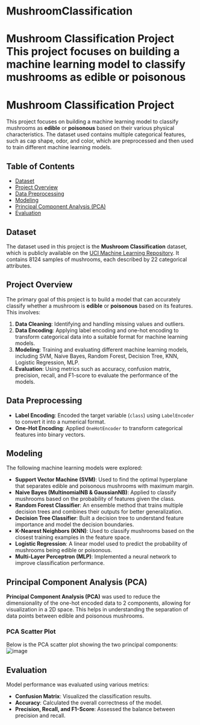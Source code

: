 # MushroomClassification
# Mushroom Classification Project  This project focuses on building a machine learning model to classify mushrooms as **edible** or **poisonous** 
# Mushroom Classification Project

This project focuses on building a machine learning model to classify mushrooms as **edible** or **poisonous** based on their various physical characteristics. The dataset used contains multiple categorical features, such as cap shape, odor, and color, which are preprocessed and then used to train different machine learning models.

## Table of Contents

- [Dataset](#dataset)
- [Project Overview](#project-overview)
- [Data Preprocessing](#data-preprocessing)
- [Modeling](#modeling)
- [Principal Component Analysis (PCA)](#principal-component-analysis-pca)
- [Evaluation](#evaluation)

## Dataset

The dataset used in this project is the **Mushroom Classification** dataset, which is publicly available on the [UCI Machine Learning Repository](https://archive.ics.uci.edu/ml/datasets/Mushroom). It contains 8124 samples of mushrooms, each described by 22 categorical attributes.

## Project Overview

The primary goal of this project is to build a model that can accurately classify whether a mushroom is **edible** or **poisonous** based on its features. This involves:

1. **Data Cleaning**: Identifying and handling missing values and outliers.
2. **Data Encoding**: Applying label encoding and one-hot encoding to transform categorical data into a suitable format for machine learning models.
3. **Modeling**: Training and evaluating different machine learning models, including SVM, Naive  Bayes, Random Forest, Decision Tree, KNN, Logistic Regression, MLP.
4. **Evaluation**: Using metrics such as accuracy, confusion matrix, precision, recall, and F1-score to evaluate the performance of the models.

## Data Preprocessing

- **Label Encoding**: Encoded the target variable (`class`) using `LabelEncoder` to convert it into a numerical format.
- **One-Hot Encoding**: Applied `OneHotEncoder` to transform categorical features into binary vectors.

## Modeling

The following machine learning models were explored:

- **Support Vector Machine (SVM)**: Used to find the optimal hyperplane that separates edible and poisonous mushrooms with maximum margin.
- **Naive Bayes (MultinomialNB & GaussianNB)**: Applied to classify mushrooms based on the probability of features given the class.
- **Random Forest Classifier**: An ensemble method that trains multiple decision trees and combines their outputs for better generalization.
- **Decision Tree Classifier**: Built a decision tree to understand feature importance and model the decision boundaries.
- **K-Nearest Neighbors (KNN)**: Used to classify mushrooms based on the closest training examples in the feature space.
- **Logistic Regression**: A linear model used to predict the probability of mushrooms being edible or poisonous.
- **Multi-Layer Perceptron (MLP)**: Implemented a neural network to improve classification performance.
## Principal Component Analysis (PCA)

**Principal Component Analysis (PCA)** was used to reduce the dimensionality of the one-hot encoded data to 2 components, allowing for visualization in a 2D space. This helps in understanding the separation of data points between edible and poisonous mushrooms.

### PCA Scatter Plot

Below is the PCA scatter plot showing the two principal components:
![image](https://github.com/user-attachments/assets/c732f04c-4faa-45db-b811-c25630ab5a8e)

## Evaluation

Model performance was evaluated using various metrics:

- **Confusion Matrix**: Visualized the classification results.
- **Accuracy**: Calculated the overall correctness of the model.
- **Precision, Recall, and F1-Score**: Assessed the balance between precision and recall.

